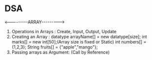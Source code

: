 # DSA
<---------ARRAY--------->
1) Operations in Arrays : Create, Input, Output, Update
2) Creating an Array :
                    datatype arrayName[] = new datatype[size];
                    int marks[] = new int[50];(Array size is fixed or Static)
                    int numbers[] = {1,2,3};
                    String fruits[] = {"apple","mango"};
3) Passing arrays as Argument: (Call by Reference)                   
